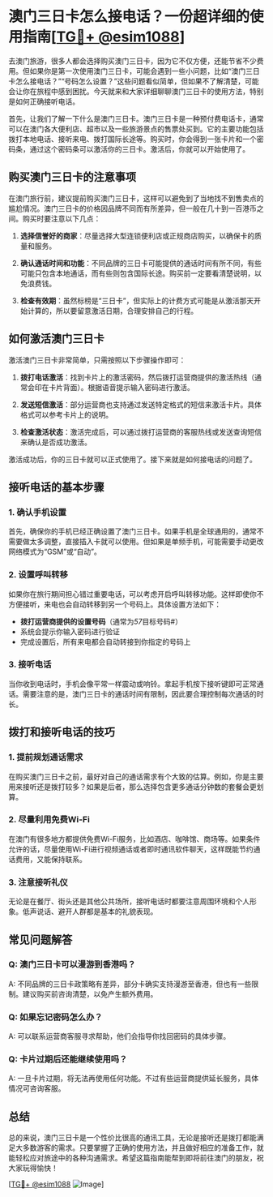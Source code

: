 # 澳门三日卡怎么接电话？一份超详细的使用指南[[TG💪+ @esim1088](https://t.me/s/esim1088)]

去澳门旅游，很多人都会选择购买澳门三日卡，因为它不仅方便，还能节省不少费用。但如果你是第一次使用澳门三日卡，可能会遇到一些小问题，比如“澳门三日卡怎么接电话？”“号码怎么设置？”这些问题看似简单，但如果不了解清楚，可能会让你在旅程中感到困扰。今天就来和大家详细聊聊澳门三日卡的使用方法，特别是如何正确接听电话。

首先，让我们了解一下什么是澳门三日卡。澳门三日卡是一种预付费电话卡，通常可以在澳门各大便利店、超市以及一些旅游景点的售票处买到。它的主要功能包括拨打本地电话、接听来电、拨打国际长途等。购买时，你会得到一张卡片和一个密码条，通过这个密码条可以激活你的三日卡。激活后，你就可以开始使用了。

## 购买澳门三日卡的注意事项

在澳门旅行前，建议提前购买澳门三日卡，这样可以避免到了当地找不到售卖点的尴尬情况。澳门三日卡的价格因品牌不同而有所差异，但一般在几十到一百港币之间。购买时要注意以下几点：

1. **选择信誉好的商家**：尽量选择大型连锁便利店或正规商店购买，以确保卡的质量和服务。
   
2. **确认通话时间和功能**：不同品牌的三日卡可能提供的通话时间有所不同，有些可能只包含本地通话，而有些则包含国际长途。购买前一定要看清楚说明，以免浪费钱。

3. **检查有效期**：虽然标榜是“三日卡”，但实际上的计费方式可能是从激活那天开始计算的，所以要留意激活日期，合理安排自己的行程。

## 如何激活澳门三日卡

激活澳门三日卡非常简单，只需按照以下步骤操作即可：

1. **拨打电话激活**：找到卡片上的激活密码，然后拨打运营商提供的激活热线（通常会印在卡片背面）。根据语音提示输入密码进行激活。

2. **发送短信激活**：部分运营商也支持通过发送特定格式的短信来激活卡片。具体格式可以参考卡片上的说明。

3. **检查激活状态**：激活完成后，可以通过拨打运营商的客服热线或发送查询短信来确认是否成功激活。

激活成功后，你的三日卡就可以正式使用了。接下来就是如何接电话的问题了。

## 接听电话的基本步骤

### 1. 确认手机设置

首先，确保你的手机已经正确设置了澳门三日卡。如果手机是全球通用的，通常不需要做太多调整，直接插入卡就可以使用。但如果是单频手机，可能需要手动更改网络模式为“GSM”或“自动”。

### 2. 设置呼叫转移

如果你在旅行期间担心错过重要电话，可以考虑开启呼叫转移功能。这样即使你不方便接听，来电也会自动转移到另一个号码上。具体设置方法如下：

- **拨打运营商提供的设置号码**（通常为*57*目标号码#）
- 系统会提示你输入密码进行验证
- 完成设置后，所有来电都会自动转接到你指定的号码上

### 3. 接听电话

当你收到电话时，手机会像平常一样震动或响铃。拿起手机按下接听键即可正常通话。需要注意的是，澳门三日卡的通话时间有限制，因此要合理控制每次通话的时长。

## 拨打和接听电话的技巧

### 1. 提前规划通话需求

在购买澳门三日卡之前，最好对自己的通话需求有个大致的估算。例如，你是主要用来接听还是拨打较多？如果是后者，那么选择包含更多通话分钟数的套餐会更划算。

### 2. 尽量利用免费Wi-Fi

在澳门有很多地方都提供免费Wi-Fi服务，比如酒店、咖啡馆、商场等。如果条件允许的话，尽量使用Wi-Fi进行视频通话或者即时通讯软件聊天，这样既能节约通话费用，又能保持联系。

### 3. 注意接听礼仪

无论是在餐厅、街头还是其他公共场所，接听电话时都要注意周围环境和个人形象。低声说话、避开人群都是基本的礼貌表现。

## 常见问题解答

### Q: 澳门三日卡可以漫游到香港吗？

A: 不同品牌的三日卡政策略有差异，部分卡确实支持漫游至香港，但也有一些限制。建议购买前咨询清楚，以免产生额外费用。

### Q: 如果忘记密码怎么办？

A: 可以联系运营商客服寻求帮助，他们会指导你找回密码的具体步骤。

### Q: 卡片过期后还能继续使用吗？

A: 一旦卡片过期，将无法再使用任何功能。不过有些运营商提供延长服务，具体情况可咨询客服。

## 总结

总的来说，澳门三日卡是一个性价比很高的通讯工具，无论是接听还是拨打都能满足大多数游客的需求。只要掌握了正确的使用方法，并且做好相应的准备工作，就能轻松应对旅途中的各种沟通需求。希望这篇指南能帮到即将前往澳门的朋友，祝大家玩得愉快！

[[TG💪+ @esim1088](https://t.me/s/esim1088) ![Image](https://i.postimg.cc/4NQfJmqS/Snipaste-2025-05-13-00-14-12.png)]